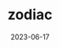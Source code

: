 ---
title: "zodiac"
cc-type: hashtag
date: 2023-06-17
hashtag: "zodiac"
related:
  - constellation
  - astronomy
---